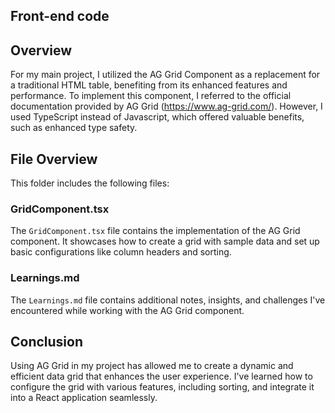 ## Front-end code

## Overview
For my main project, I utilized the AG Grid Component as a replacement for a traditional HTML table, benefiting from its enhanced features and performance. To implement this component, I referred to the official documentation provided by AG Grid (https://www.ag-grid.com/). However, I used TypeScript instead of Javascript, which offered valuable benefits, such as enhanced type safety. 

## File Overview
This folder includes the following files:  

### GridComponent.tsx
The `GridComponent.tsx` file contains the implementation of the AG Grid component. It showcases how to create a grid with sample data and set up basic configurations like column headers and sorting.

### Learnings.md
The `Learnings.md` file contains additional notes, insights, and challenges I've encountered while working with the AG Grid component.

## Conclusion 
Using AG Grid in my project has allowed me to create a dynamic and efficient data grid that enhances the user experience. I've learned how to configure the grid with various features, including sorting, and integrate it into a React application seamlessly.







